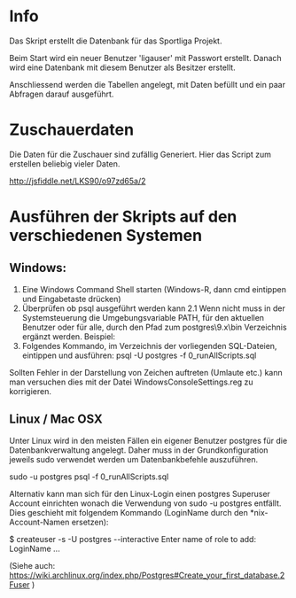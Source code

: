 Info
====

Das Skript erstellt die Datenbank für das Sportliga Projekt.

Beim Start wird ein neuer Benutzer 'ligauser' mit Passwort erstellt.
Danach wird eine Datenbank mit diesem Benutzer als Besitzer erstellt.

Anschliessend werden die Tabellen angelegt, mit Daten befüllt und ein paar Abfragen darauf ausgeführt.

Zuschauerdaten
==============

Die Daten für die Zuschauer sind zufällig Generiert.
Hier das Script zum erstellen beliebig vieler Daten.

http://jsfiddle.net/LKS90/o97zd65a/2

Ausführen der Skripts auf den verschiedenen Systemen
====================================================


Windows:
--------

1. Eine Windows Command Shell starten (Windows-R, dann cmd eintippen und Eingabetaste drücken)
2. Überprüfen ob psql ausgeführt werden kann
2.1 Wenn nicht muss in der Systemsteuerung die Umgebungsvariable PATH, für den aktuellen Benutzer oder für alle, durch den Pfad zum postgres\9.x\bin Verzeichnis ergänzt werden. Beispiel:
3. Folgendes Kommando, im Verzeichnis der vorliegenden SQL-Dateien, eintippen und ausführen:
psql -U postgres -f 0_runAllScripts.sql

Sollten Fehler in der Darstellung von Zeichen auftreten (Umlaute etc.) kann man versuchen dies mit der Datei WindowsConsoleSettings.reg zu korrigieren.



Linux / Mac OSX
--------------

Unter Linux wird in den meisten Fällen ein eigener Benutzer postgres für die Datenbankverwaltung angelegt. Daher muss in der Grundkonfiguration jeweils sudo verwendet werden um Datenbankbefehle auszuführen.

sudo -u postgres psql -f 0_runAllScripts.sql

Alternativ kann man sich für den Linux-Login einen postgres Superuser Account einrichten wonach die Verwendung von sudo -u postgres entfällt. Dies geschieht mit folgendem Kommando (LoginName durch den *nix-Account-Namen ersetzen):

$ createuser -s -U postgres --interactive
Enter name of role to add: LoginName
...

(Siehe auch: https://wiki.archlinux.org/index.php/Postgres#Create_your_first_database.2Fuser )
